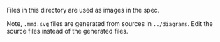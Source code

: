 Files in this directory are used as images in the spec.

Note, `.mmd.svg` files are generated from sources in `../diagrams`. Edit the source files instead of the generated files.
